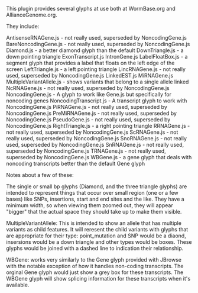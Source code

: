 This plugin provides several glyphs at use both at WormBase.org and AllianceGenome.org.

They include:

AntisenseRNAGene.js   - not really used, superseded by NoncodingGene.js
BareNoncodingGene.js   - not really used, superseded by NoncodingGene.js
Diamond.js            - a better diamond glyph than the default
DownTriangle.js       - a down pointing triangle
ExonTranscript.js
IntronGene.js
LabelFloatBox.js      - a segment glyph that provides a label that floats on the left edge of the screen
LeftTriangle.js       - a left pointing triangle
LincRNAGene.js        - not really used, superseded by NoncodingGene.js
LinkedEST.js
MiRNAGene.js
MultipleVariantAllele.js - shows variants that belong to a single allele linked
NcRNAGene.js           - not really used, superseded by NoncodingGene.js
NoncodingGene.js       - A glyph to work like Gene.js but specifically for noncoding genes
NoncodingTranscript.js - A transcript glyph to work with NoncodingGene.js
PiRNAGene.js          - not really used, superseded by NoncodingGene.js
PreMiRNAGene.js       - not really used, superseded by NoncodingGene.js
PseudoGene.js         - not really used, superseded by NoncodingGene.js
RightTriangle.js      - a right pointing triangle
RRNAGene.js           - not really used, superseded by NoncodingGene.js
ScRNAGene.js          - not really used, superseded by NoncodingGene.js
SnoRNAGene.js         - not really used, superseded by NoncodingGene.js
SnRNAGene.js          - not really used, superseded by NoncodingGene.js
TRNAGene.js           - not really used, superseded by NoncodingGene.js
WBGene.js             - a gene glyph that deals with noncoding transcripts better than the default Gene glyph

Notes about a few of these:

The single or small bp glyphs (Diamond, and the three triangle glyphs) are intended to represent things that occur over small region (one or a few bases) like SNPs, insertions, start and end sites and the like.  They have a minimum width, so when viewing them zoomed out, they will appear "bigger" that the actual space they should take up to make them visible.

MultipleVariantAllele: This is intended to show an allele that has multiple variants as child features. It will reresent the child variants with glyphs that are appropriate for their type: point_mutation and SNP would be a diaond, insersions would be a down triangle and other types would be boxes.  These glyphs would be joined with a dashed line to indication their relationship.

WBGene: works very similarly to the Gene glyph provided with JBrowse with the notable exception of how it handles non-coding transcripts. The orginal Gene glyph would just show a grey box for these transcripts. The WBGene glyph will show splicing information for these transcripts when it's available. 
